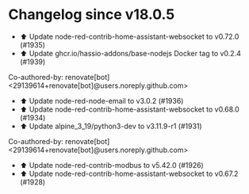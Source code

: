# Changelog since v18.0.5
- ⬆️ Update node-red-contrib-home-assistant-websocket to v0.72.0 (#1935) 
- ⬆️ Update ghcr.io/hassio-addons/base-nodejs Docker tag to v0.2.4 (#1939)

Co-authored-by: renovate[bot] <29139614+renovate[bot]@users.noreply.github.com> 
- ⬆️ Update node-red-node-email to v3.0.2 (#1936) 
- ⬆️ Update node-red-contrib-home-assistant-websocket to v0.68.0 (#1934) 
- ⬆️ Update alpine_3_19/python3-dev to v3.11.9-r1 (#1931)

Co-authored-by: renovate[bot] <29139614+renovate[bot]@users.noreply.github.com> 
- ⬆️ Update node-red-contrib-modbus to v5.42.0 (#1926) 
- ⬆️ Update node-red-contrib-home-assistant-websocket to v0.67.2 (#1928) 
